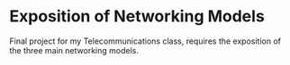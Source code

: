 # Exposition of Networking Models
Final project for my Telecommunications class, requires the exposition of the three main networking models.
